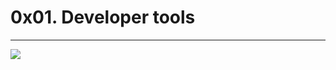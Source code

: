# 0x01. Developer tools  
__________________________________________________________________________________________________  
![](https://s3.eu-west-3.amazonaws.com/hbtn.intranet/uploads/medias/2019/12/0872ca9b19e11650e355.jpeg?X-Amz-Algorithm=AWS4-HMAC-SHA256&X-Amz-Credential=AKIA4MYA5JM5DUTZGMZG%2F20221216%2Feu-west-3%2Fs3%2Faws4_request&X-Amz-Date=20221216T191816Z&X-Amz-Expires=86400&X-Amz-SignedHeaders=host&X-Amz-Signature=2a2bbcbfd3d609de7c4b91d5812bad3639f978f73747f1642b428b0c9011a004)  
